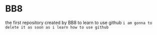 # BB8
the first repository created by BB8 to learn to use github 
`i am gonna to delete it as soon as i learn how to use github`
